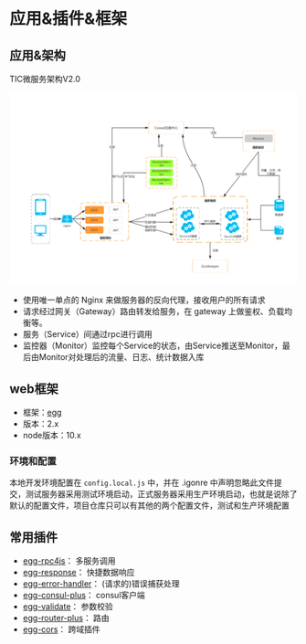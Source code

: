# 应用&插件&框架
## 应用&架构
TIC微服务架构V2.0

![TIC微服务架构V2.0](TIC微服务架构V2.0.jpg)

- 使用唯一单点的 Nginx 来做服务器的反向代理，接收用户的所有请求  
- 请求经过网关（Gateway）路由转发给服务，在 gateway 上做鉴权、负载均衡等。  
- 服务（Service）间通过rpc进行调用  
- 监控器（Monitor）监控每个Service的状态，由Service推送至Monitor，最后由Monitor对处理后的流量、日志、统计数据入库
## web框架
- 框架：[egg](https://github.com/eggjs/egg)
- 版本：2.x
- node版本：10.x

### 环境和配置
本地开发环境配置在 `config.local.js` 中，并在 .igonre 中声明忽略此文件提交，测试服务器采用测试环境启动，正式服务器采用生产环境启动，也就是说除了默认的配置文件，项目仓库只可以有其他的两个配置文件，测试和生产环境配置
## 常用插件
- [egg-rpc4js](https://github.com/iamljw/egg-rpc4js)： 多服务调用
- [egg-response](https://github.com/iamljw/egg-response)： 快捷数据响应
- [egg-error-handler](https://github.com/iamljw/egg-error-handler)： (请求的)错误捕获处理
- [egg-consul-plus](https://github.com/iamljw/egg-consul-plus)： consul客户端
- [egg-validate](https://github.com/eggjs/egg-validate)： 参数校验
- [egg-router-plus](https://github.com/eggjs/egg-router-plus)： 路由
- [egg-cors](https://github.com/eggjs/egg-cors)： 跨域插件
